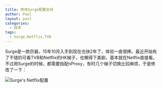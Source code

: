 ```yaml
---
title: 修改Surge配置支持
author: Paul
layout: post
categories:
  - 技术
tags:
  - Surge,Netflix,TVB
---
```


Surge是一款厉器，15年10月入手到现在也快2年了，体验一直很捧。最近开始有了不错的可看TVB和Netflix的HK梯子，也懒得下美剧，基本就在Netflix直接看。不过用Surge的时候，都需要指配nProxy，有时几个梯子切换比较麻烦，于是修改了一下：

![Surge's Netflix配置](http://img7.chztv.com/2017-0709/surge-conf.png)






